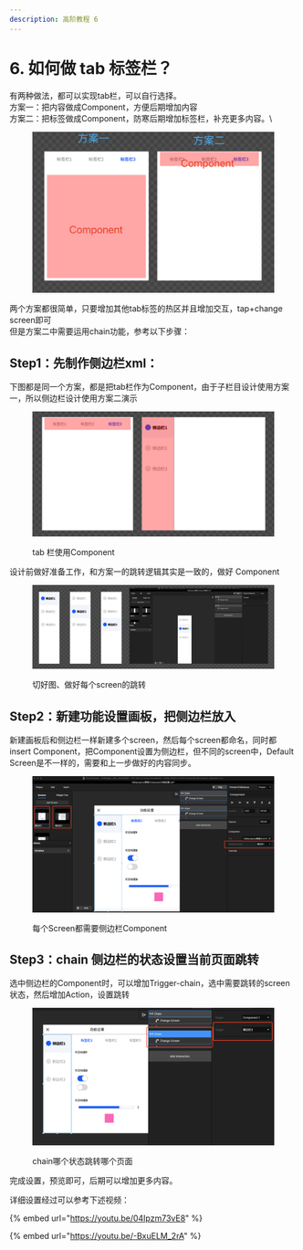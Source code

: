 ```yaml
---
description: 高阶教程 6
---
```


# 6. 如何做 tab 标签栏？

有两种做法，都可以实现tab栏，可以自行选择。\
方案一：把内容做成Component，方便后期增加内容\
方案二：把标签做成Component，防寒后期增加标签栏，补充更多内容。\


<figure><img src="../.gitbook/assets/企业微信截图_21045b7b-78c9-4aeb-ad5d-8adfb7be7d55.png" alt=""><figcaption></figcaption></figure>

两个方案都很简单，只要增加其他tab标签的热区并且增加交互，tap+change screen即可\
但是方案二中需要运用chain功能，参考以下步骤：

## Step1：先制作侧边栏xml：

下图都是同一个方案，都是把tab栏作为Component，由于子栏目设计使用方案一，所以侧边栏设计使用方案二演示

<figure><img src="../.gitbook/assets/企业微信截图_0d5568fb-9caa-482d-b372-142d268ef3a2.png" alt=""><figcaption><p>tab 栏使用Component</p></figcaption></figure>

设计前做好准备工作，和方案一的跳转逻辑其实是一致的，做好 Component

<figure><img src="../.gitbook/assets/企业微信截图_b766f4b3-8cd2-421f-a842-4d3b094875b1.png" alt=""><figcaption><p>切好图、做好每个screen的跳转</p></figcaption></figure>

## Step2：新建功能设置画板，把侧边栏放入

新建画板后和侧边栏一样新建多个screen，然后每个screen都命名，同时都insert Component，把Component设置为侧边栏，但不同的screen中，Default Screen是不一样的，需要和上一步做好的内容同步。

<figure><img src="../.gitbook/assets/企业微信截图_30913c3b-2ffe-400c-bbf2-b31113950fa4.png" alt=""><figcaption><p>每个Screen都需要侧边栏Component</p></figcaption></figure>

## Step3：chain 侧边栏的状态设置当前页面跳转

选中侧边栏的Component时，可以增加Trigger-chain，选中需要跳转的screen状态，然后增加Action，设置跳转

<figure><img src="../.gitbook/assets/企业微信截图_a5fdd70d-20f4-43c1-8eef-80ca21a48a67.png" alt=""><figcaption><p>chain哪个状态跳转哪个页面</p></figcaption></figure>

完成设置，预览即可，后期可以增加更多内容。

详细设置经过可以参考下述视频：

{% embed url="https://youtu.be/04Ipzm73vE8" %}

{% embed url="https://youtu.be/-BxuELM_2rA" %}



